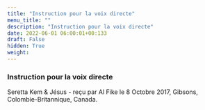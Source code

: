 ```yaml
---
title: "Instruction pour la voix directe"
menu_title: ""
description: "Instruction pour la voix directe"
date: 2022-06-01 06:00:01+00:133
draft: False
hidden: True
weight:
---
```

### Instruction pour la voix directe

Seretta Kem & Jésus - reçu par Al Fike le 8 Octobre 2017, Gibsons, Colombie-Britannique, Canada.



